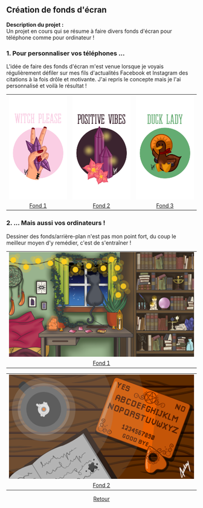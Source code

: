 ## Création de fonds d'écran

**Description du projet :**
<br>
Un projet en cours qui se résume à faire divers fonds d'écran pour téléphone comme pour ordinateur !
<br>

### 1. Pour personnaliser vos téléphones ...

L'idée de faire des fonds d'écran m'est venue lorsque je voyais régulièrement défiler sur mes fils d'actualités Facebook et Instagram des citations à la fois drôle et motivante. J'ai repris le concepte mais je l'ai personnalisé et voilà le résultat !

<table>
  <tr>
    <td><img src="/images/graphique/witch_please_v2.png"></td>
    <td><img src="/images/graphique/cristal_v2.png"></td>
    <td><img src="/images/graphique/duck_lady.png"></td>
  </tr>
  <tr>
    <td style="text-align:center"><a href="/images/graphique/witch_please_v2.png">Fond 1</a></td>
    <td style="text-align:center"><a href="/images/graphique/cristal_v2.png">Fond 2</a></td>
    <td style="text-align:center"><a href="/images/graphique/duck.png">Fond 3</a></td>
  </tr>
 </table>

### 2. ... Mais aussi vos ordinateurs !

Dessiner des fonds/arrière-plan n'est pas mon point fort, du coup le meilleur moyen d'y remédier, c'est de s'entraîner !

<table>
  <tr>
    <td><img src="/images/graphique/chamber.png"></td>
  </tr>
  <tr>
    <td style="text-align:center"><a href="/images/graphique/chamber.png">Fond 1</a></td>
  </tr>
</table>
<table>
  <tr>
    <td><img src="/images/graphique/ouija_board.png"></td>
  </tr>
  <tr>
    <td style="text-align:center"><a href="/images/graphique/ouija_board.png">Fond 2</a></td>
  </tr>
</table>


<p align="center">
<a href="audreydeck.github.io">Retour</a>
</p>
